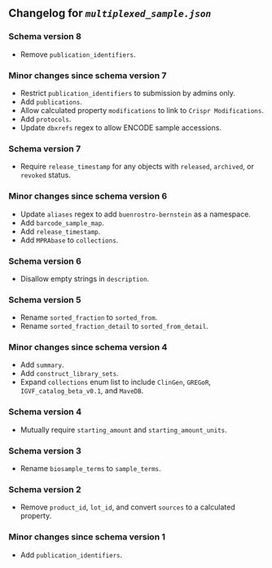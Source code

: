 ## Changelog for *`multiplexed_sample.json`*

### Schema version 8

* Remove `publication_identifiers`.

### Minor changes since schema version 7

* Restrict `publication_identifiers` to submission by admins only.
* Add `publications`.
* Allow calculated property `modifications` to link to `Crispr Modifications`.
* Add `protocols`.
* Update `dbxrefs` regex to allow ENCODE sample accessions.

### Schema version 7

* Require `release_timestamp` for any objects with `released`, `archived`, or `revoked` status.

### Minor changes since schema version 6

* Update `aliases` regex to add `buenrostro-bernstein` as a namespace.
* Add `barcode_sample_map`.
* Add `release_timestamp`.
* Add `MPRAbase` to `collections`.

### Schema version 6

* Disallow empty strings in `description`.

### Schema version 5

* Rename `sorted_fraction` to `sorted_from`.
* Rename `sorted_fraction_detail` to `sorted_from_detail`.

### Minor changes since schema version 4

* Add `summary`.
* Add `construct_library_sets`.
* Expand `collections` enum list to include `ClinGen`, `GREGoR`, `IGVF_catalog_beta_v0.1`, and `MaveDB`.

### Schema version 4

* Mutually require `starting_amount` and `starting_amount_units`.

### Schema version 3

* Rename `biosample_terms` to `sample_terms`.

### Schema version 2

* Remove `product_id`, `lot_id`, and convert `sources` to a calculated property.

### Minor changes since schema version 1

* Add `publication_identifiers`.
